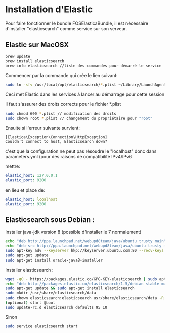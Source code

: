 # Installation d'Elastic

Pour faire fonctionner le bundle FOSElasticaBundle, il est nécessaire d'installer "elasticsearch" comme service sur son serveur.

## Elastic sur MacOSX
```bash
brew update
brew install elasticsearch
brew info elasticsearch //liste des commandes pour démarré le service
```
Commencer par la commande qui crée le lien suivant:
```bash
sudo ln -sfv /usr/local/opt/elasticsearch/*.plist ~/Library/LaunchAgents
```
Ceci met Elastic dans les services à lancer au démarrage pour cette session

Il faut s'assurer des droits corrects pour le fichier *.plist

```bash
sudo chmod 600 *.plist // modification des droits
sudo chown root *.plist // changement du propriétaire pour "root"
```
Ensuite si l'erreur suivante survient: 
```
[Elastica\Exception\Connection\HttpException]  
Couldn't connect to host, Elasticsearch down? 
```
c'est que la configuration ne peut pas résoudre le "localhost" donc dans parameters.yml (pour des raisons de compatibilité IPv4/IPv6

mettre:
```yml
elastic_host: 127.0.0.1
elastic_port: 9200
```
en lieu et place de:
```yml
elastic_host: lcoalhost
elastic_port: 9200
```

## Elasticsearch sous Debian :
Installer java-jdk version 8 (possible d'installer le 7 normalement)
```bash
echo "deb http://ppa.launchpad.net/webupd8team/java/ubuntu trusty main" | sudo tee /etc/apt/sources.list.d/webupd8team-java.list
echo "deb-src http://ppa.launchpad.net/webupd8team/java/ubuntu trusty main" | sudo tee -a /etc/apt/sources.list.d/webupd8team-java.list
sudo apt-key adv --keyserver hkp://keyserver.ubuntu.com:80 --recv-keys EEA14886
sudo apt-get update
sudo apt-get install oracle-java8-installer
```
Installer elasticsearch :
```bash
wget -qO - https://packages.elastic.co/GPG-KEY-elasticsearch | sudo apt-key add -
echo "deb http://packages.elastic.co/elasticsearch/1.5/debian stable main" | sudo tee -a /etc/apt/sources.list
sudo apt-get update && sudo apt-get install elasticsearch
sudo mkdir /usr/share/elasticsearch/data
sudo chown elasticsearch:elasticsearch usr/share/elasticsearch/data -R
(optional) start @boot
sudo update-rc.d elasticsearch defaults 95 10
```
Sinon
```bash
sudo service elasticsearch start
```


